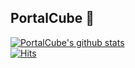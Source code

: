 ## PortalCube 🌟

[![PortalCube's github stats](https://github-readme-stats-9afnyotvp-portalcube.vercel.app/api?username=PortalCube&show_icons=true&theme=bluearchive&custom_title=Hello,%20World!&hide=contribs)](https://github.com/PortalCube)
<br>
[![Hits](https://hits.seeyoufarm.com/api/count/incr/badge.svg?url=https%3A%2F%2Fgithub.com%2FPortalCube&count_bg=%2379C83D&title_bg=%23555555&icon=&icon_color=%23E7E7E7&title=hits&edge_flat=true)](https://hits.seeyoufarm.com)
